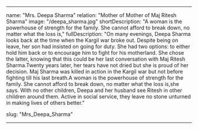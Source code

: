 ---

name: "Mrs. Deepa Sharma"
relation: "Mother of Mother of Maj Ritesh Sharma"
image: "/deepa_sharma.jpg"
shortDescription: "A woman is the powerhouse of strength for the family. She cannot afford to break down, no matter what the loss is,"
fullDescription: "On many evenings, Deepa Sharma looks back at the time when the Kargil war broke out. Despite being on leave, her son had insisted on going for duty. She had two options: to either hold him back or to encourage him to fight for his motherland. She chose the latter, knowing that this could be her last conversation with Maj Ritesh Sharma.Twenty years later, her tears have not dried but she is proud of her decision. Maj Sharma was killed in action in the Kargil war but not before fighting till his last breath.A woman is the powerhouse of strength for the family. She cannot afford to break down, no matter what the loss is,she says. With no other children, Deepa and her husband see Ritesh in other children around them. Active in social service, they leave no stone unturned in making lives of others better."

slug: "Mrs_Deepa_Sharma"

---